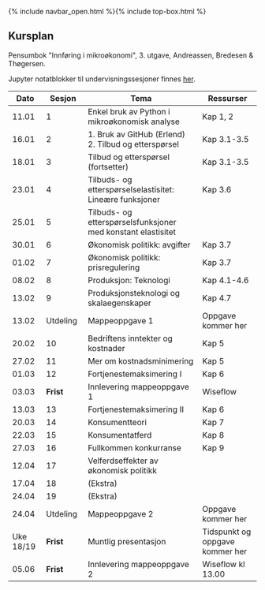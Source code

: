 {% include navbar_open.html %}{% include top-box.html %}

##  Kursplan

     
Pensumbok "Innføring i mikroøkonomi", 3. utgave, Andreassen, Bredesen & Thøgersen.      

Jupyter notatblokker til undervisningssesjoner finnes [her](https://github.com/uit-sok-1006-v23/sok1006-notater).


|Dato <img width=50/>| Sesjon <img width=50/>   | Tema <img width=300/>           | Ressurser <img width=150/>  |
|--------|----------------|---------------------------|--------------------------------------|
|11.01 | 1 | Enkel bruk av Python i mikroøkonomisk analyse | Kap 1, 2     |
|16.01 | 2 | 1. Bruk av GitHub (Erlend) <br> 2. Tilbud og etterspørsel |Kap 3.1-3.5    |
|18.01| 3| Tilbud og etterspørsel (fortsetter)|Kap 3.1-3.5 |
|23.01 | 4 | Tilbuds- og etterspørselselastisitet: Lineære funksjoner |Kap 3.6   |
|25.01 | 5 | Tilbuds- og etterspørselsfunksjoner med konstant elastisitet |    |
|30.01 | 6 | Økonomisk politikk: avgifter | Kap 3.7|
|01.02| 7| Økonomisk politikk: prisregulering         | Kap 3.7    |
|08.02 | 8 |Produksjon: Teknologi   |Kap 4.1-4.6   |
|13.02 | 9| Produksjonsteknologi og skalaegenskaper    |Kap 4.7    |
|13.02|Utdeling| Mappeoppgave 1| Oppgave kommer her|
|20.02 | 10 |Bedriftens inntekter og kostnader   |Kap 5    |
|27.02 | 11 |Mer om kostnadsminimering   |Kap 5    |
|01.03 | 12 | Fortjenestemaksimering I   | Kap 6    |
|03.03|**Frist**|Innlevering mappeoppgave 1| Wiseflow|
|13.03 | 13 | Fortjenestemaksimering II    |Kap 6   |
|20.03 | 14 |Konsumentteori   |Kap 7  |
|22.03 | 15 |Konsumentatferd   | Kap 8  |
|27.03 | 16 | Fullkommen konkurranse    |Kap 9   |
|12.04 | 17 |Velferdseffekter av økonomisk politikk    |   |
|17.04 | 18 |(Ekstra)    |   |
|24.04 | 19 |(Ekstra)   |   |
|24.04| Utdeling| Mappeoppgave 2| Oppgave kommer her|
|Uke 18/19| **Frist**| Muntlig presentasjon| Tidspunkt og oppgave kommer her|
|05.06|**Frist**|Innlevering mappeoppgave 2| Wiseflow kl 13.00|








